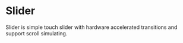 # Slider
Slider is simple touch slider with hardware accelerated transitions and support scroll simulating.
